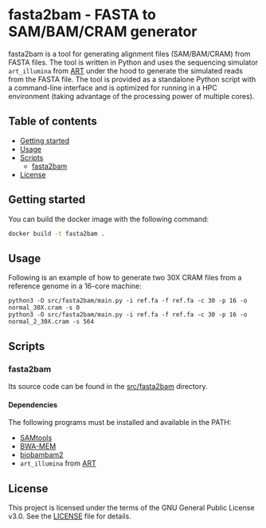 # fasta2bam - FASTA to SAM/BAM/CRAM generator<!-- omit in toc -->

fasta2bam is a tool for generating alignment files (SAM/BAM/CRAM) from FASTA files. The tool is written in Python and uses the sequencing simulator `art_illumina` from [ART](https://www.niehs.nih.gov/research/resources/software/biostatistics/art/index.cfm) under the hood to generate the simulated reads from the FASTA file. The tool is provided as a standalone Python script with a command-line interface and is optimized for running in a HPC environment (taking advantage of the processing power of multiple cores).

## Table of contents<!-- omit in toc -->
- [Getting started](#getting-started)
- [Usage](#usage)
- [Scripts](#scripts)
  - [fasta2bam](#fasta2bam)
- [License](#license)

## Getting started

You can build the docker image with the following command:

```bash
docker build -t fasta2bam .
```

## Usage

Following is an example of how to generate two 30X CRAM files from a reference genome in a 16-core machine:
```
python3 -O src/fasta2bam/main.py -i ref.fa -f ref.fa -c 30 -p 16 -o normal_30X.cram -s 0
python3 -O src/fasta2bam/main.py -i ref.fa -f ref.fa -c 30 -p 16 -o normal_2_30X.cram -s 564
```

## Scripts
### fasta2bam
Its source code can be found in the [src/fasta2bam](src/fasta2bam) directory.

#### Dependencies<!-- omit in toc -->
The following programs must be installed and available in the PATH:
* [SAMtools](http://www.htslib.org/)
* [BWA-MEM](https://github.com/lh3/bwa)
* [biobambam2](https://gitlab.com/german.tischler/biobambam2)
* `art_illumina` from [ART](https://www.niehs.nih.gov/research/resources/software/biostatistics/art/index.cfm)

## License

This project is licensed under the terms of the GNU General Public License v3.0. See the [LICENSE](LICENSE) file for details.
